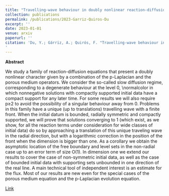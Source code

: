 ```yaml
---
title: "Travelling-wave behaviour in doubly nonlinear reaction-diffusion equations - Y. Du, A. Gárriz & F. Quirós"
collection: publications
permalink: /publications/2023-Garriz-Quiros-Du
excerpt: ''
date: 2023-01-01
venue: arxiv
paperurl: ''
citation: 'Du, Y.; Gárriz, A.; Quirós, F. "Travelling-wave behaviour in doubly nonlinear reaction-diffusion equations". Preprint. Available at arXiv
'
---
```

**Abstract**

We study a family of reaction-diffusion equations that present a doubly nonlinear character given by a combination of the p-Laplacian and the porous medium operators. We consider the so-called slow diffusion regime, corresponding to a degenerate behaviour at the level 0, \normalcolor in which nonnegative solutions with compactly supported initial data have a compact support for any later time. For some results we will also require p≥2 to avoid the possibility of a singular behaviour away from 0.
Problems in this family have a unique (up to translations) travelling wave with a finite front. When the initial datum is bounded, radially symmetric and compactly supported, we will prove that solutions converging to 1 (which exist, as we show, for all the reaction terms under consideration for wide classes of initial data) do so by approaching a translation of this unique traveling wave in the radial direction, but with a logarithmic correction in the position of the front when the dimension is bigger than one. As a corollary we obtain the asymptotic location of the free boundary and level sets in the non-radial case up to an error term of size O(1). In dimension one we extend our results to cover the case of non-symmetric initial data, as well as the case of bounded initial data with supporting sets unbounded in one direction of the real line. A main technical tool of independent interest is an estimate for the flux.
Most of our results are new even for the special cases of the porous medium equation and the p-Laplacian evolution equation. 

[Link](https://arxiv.org/abs/2009.12959)

